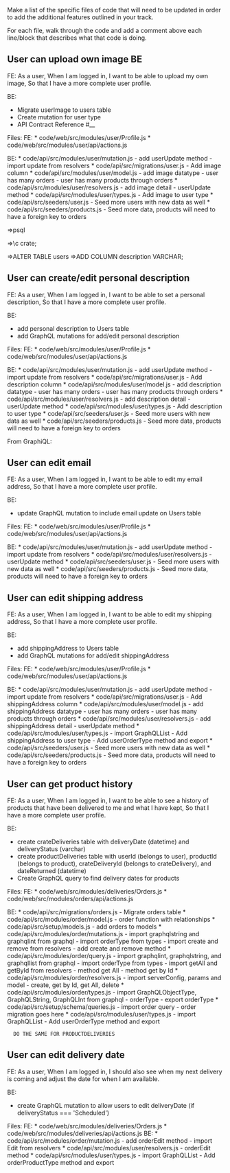 Make a list of the specific files of code that will need to be updated in order to add the additional features outlined in your track.

For each file, walk through the code and add a comment above each line/block that describes what that code is doing.

## User can upload own image BE
FE:
As a user,
When I am logged in,
I want to be able to upload my own image,
So that I have a more complete user profile.

BE:
* Migrate userImage to users table
* Create mutation for user type
* API Contract Reference #__

Files:
  FE:
    * code/web/src/modules/user/Profile.js
    * code/web/src/modules/user/api/actions.js

  BE:
    * code/api/src/modules/user/mutation.js
      - add userUpdate method
      - import update from resolvers
    * code/api/src/migrations/user.js
      - Add image column
    * code/api/src/modules/user/model.js
      - add image datatype
      - user has many orders
      - user has many products through orders
    * code/api/src/modules/user/resolvers.js
      - add image detail
      - userUpdate method
    * code/api/src/modules/user/types.js
      - Add image to user type
    * code/api/src/seeders/user.js
      - Seed more users with new data as well
    * code/api/src/seeders/products.js
      - Seed more data, products will need to have a foreign key to orders

=>psql

=>\c crate;

=>ALTER TABLE users
=>ADD COLUMN description VARCHAR;



## User can create/edit personal description
FE:
As a user,
When I am logged in,
I want to be able to set a personal description,
So that I have a more complete user profile.

BE:
* add personal description to Users table
* add GraphQL mutations for add/edit personal description

Files:
  FE:
    * code/web/src/modules/user/Profile.js
    * code/web/src/modules/user/api/actions.js

  BE:
    * code/api/src/modules/user/mutation.js
      - add userUpdate method
      - import update from resolvers
    * code/api/src/migrations/user.js
      - Add description column
    * code/api/src/modules/user/model.js
      - add description datatype
      - user has many orders
      - user has many products through orders
    * code/api/src/modules/user/resolvers.js
      - add description detail
      - userUpdate method
    * code/api/src/modules/user/types.js
      - Add description to user type
    * code/api/src/seeders/user.js
      - Seed more users with new data as well
    * code/api/src/seeders/products.js
      - Seed more data, products will need to have a foreign key to orders

From GraphiQL:


## User can edit email
FE:
As a user,
When I am logged in,
I want to be able to edit my email address,
So that I have a more complete user profile.

BE:
* update GraphQL mutation to include email update on Users table

Files:
  FE:
    * code/web/src/modules/user/Profile.js
    * code/web/src/modules/user/api/actions.js

  BE:
    * code/api/src/modules/user/mutation.js
      - add userUpdate method
      - import update from resolvers
    * code/api/src/modules/user/resolvers.js
      - userUpdate method
    * code/api/src/seeders/user.js
      - Seed more users with new data as well
    * code/api/src/seeders/products.js
      - Seed more data, products will need to have a foreign key to orders

## User can edit shipping address
FE:
As a user,
When I am logged in,
I want to be able to edit my shipping address,
So that I have a more complete user profile.

BE:
* add shippingAddress to Users table
* add GraphQL mutations for add/edit shippingAddress

Files:
  FE:
    * code/web/src/modules/user/Profile.js
    * code/web/src/modules/user/api/actions.js

  BE:
    * code/api/src/modules/user/mutation.js
      - add userUpdate method
      - import update from resolvers
    * code/api/src/migrations/user.js
      - Add shippingAddress column
    * code/api/src/modules/user/model.js
      - add shippingAddress datatype
      - user has many orders
      - user has many products through orders
    * code/api/src/modules/user/resolvers.js
      - add shippingAddress detail
      - userUpdate method
    * code/api/src/modules/user/types.js
      - import GraphQLList
      - Add shippingAddress to user type
      - Add userOrderType method and export
    * code/api/src/seeders/user.js
      - Seed more users with new data as well
    * code/api/src/seeders/products.js
      - Seed more data, products will need to have a foreign key to orders

## User can get product history
FE:
As a user,
When I am logged in,
I want to be able to see a history of products that have been delivered to me and what I have kept,
So that I have a more complete user profile.

BE:
* create crateDeliveries table with deliveryDate (datetime) and deliveryStatus (varchar)
* create productDeliveries table with userId (belongs to user), productId (belongs to product), crateDeliveryId (belongs to crateDelivery), and dateReturned (datetime)
* Create GraphQL query to find delivery dates for products

Files:
  FE:
    * code/web/src/modules/deliveries/Orders.js
    * code/web/src/modules/orders/api/actions.js

  BE:
    * code/api/src/migrations/orders.js
      - Migrate orders table
    * code/api/src/modules/order/model.js
      - order function with relationships
    * code/api/src/setup/models.js
      - add orders to models
    * code/api/src/modules/order/mutations.js
      - import graphqlstring and graphqlint from graphql
      - import orderType from types
      - import create and remove from resolvers
      - add create and remove method
    * code/api/src/modules/order/query.js
      - import graphqlint, graphqlstring, and graphqllist from graphql
      - import orderType from types
      - import getAll and getById from resolvers
      - method get All
      - method get by Id
    * code/api/src/modules/order/resolvers.js
      - import serverConfig, params and model
      - create, get by Id, get All, delete
    * code/api/src/modules/order/types.js
      - import GraphQLObjectType, GraphQLString, GraphQLInt from graphql
      - orderType
      - export orderType
    * code/api/src/setup/schema/queries.js
      - import order query
      - order migration goes here
    * code/api/src/modules/user/types.js
      - import GraphQLList
      - Add userOrderType method and export

      DO THE SAME FOR PRODUCTDELIVERIES

## User can edit delivery date
FE:
As a user,
When I am logged in,
I should also see when my next delivery is coming and
adjust the date for when I am available.

BE:
* create GraphQL mutation to allow users to edit deliveryDate (if deliveryStatus === 'Scheduled')

Files:
  FE:
    * code/web/src/modules/deliveries/Orders.js
    * code/web/src/modules/deliveries/api/actions.js
  BE:
    * code/api/src/modules/order/mutation.js
      - add orderEdit method
      - import Edit from resolvers
    * code/api/src/modules/user/resolvers.js
      - orderEdit method
    * code/api/src/modules/user/types.js
      - import GraphQLList
      - Add orderProductType method and export
